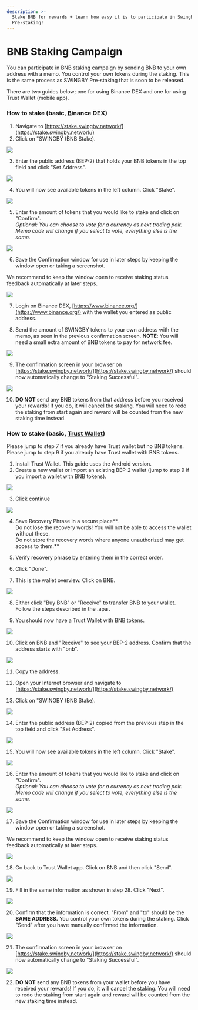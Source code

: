 ```yaml
---
description: >-
  Stake BNB for rewards + learn how easy it is to participate in Swingby
  Pre-staking!
---
```


# BNB Staking Campaign

You can participate in BNB staking campaign by sending BNB to your own address with a memo. You control your own tokens during the staking. This is the same process as SWINGBY Pre-staking that is soon to be released.

There are two guides below; one for using Binance DEX and one for using Trust Wallet \(mobile app\).



### How to stake \(basic, [B](https://trustwallet.com/)inance DEX\)

1. Navigate to [https://stake.swingby.network/](https://stake.swingby.network/)
2. Click on "SWINGBY \(BNB Stake\).

![](../../.gitbook/assets/31.png)



3. Enter the public address \(BEP-2\) that holds your BNB tokens in the top field and click "Set Address".

![](../../.gitbook/assets/image%20%286%29.png)

4. You will now see available tokens in the left column. Click "Stake".

![](../../.gitbook/assets/1.png)

5. Enter the amount of tokens that you would like to stake and click on "Confirm".  
_Optional: You can choose to vote for a currency as next trading pair. Memo code will change if you select to vote, everything else is the same._

![](../../.gitbook/assets/2.png)

6. Save the Confirmation window for use in later steps by keeping the window open or taking a screenshot. 

We recommend to keep the window open to receive staking status feedback automatically at later steps.

![](../../.gitbook/assets/3.png)

7. Login on Binance DEX, [https://www.binance.org/](https://www.binance.org/) with the wallet you entered as public address.

8. Send the amount of SWINGBY tokens to your own address with the memo, as seen in the previous confirmation screen. **NOTE**: You will need a small extra amount of BNB tokens to pay for network fee.

![](../../.gitbook/assets/4.png)

9. The confirmation screen in your browser on [https://stake.swingby.network/](https://stake.swingby.network/) should now automatically change to "Staking Successful".

![](../../.gitbook/assets/image%20%284%29.png)

10. **DO NOT** send any BNB tokens from that address before you received your rewards! If you do, it will cancel the staking. You will need to redo the staking from start again and reward will be counted from the new staking time instead.

### 

### How to stake \(basic, [Trust Wallet](https://trustwallet.com/)\)

Please jump to step 7 if you already have Trust wallet but no BNB tokens.  
Please jump to step 9 if you already have Trust wallet with BNB tokens.

1. Install Trust Wallet. This guide uses the Android version.
2. Create a new wallet or import an existing BEP-2 wallet \(jump to step 9 if you import a wallet with BNB tokens\).

![](../../.gitbook/assets/21.jpg)



3. Click continue

![](../../.gitbook/assets/22.jpg)

4. Save Recovery Phrase in a secure place**.  
Do not lose the recovery words! You will not be able to access the wallet without these.  
Do not store the recovery words where anyone unauthorized may get access to them.**

5. Verify recovery phrase by entering them in the correct order.

6. Click "Done".

7. This is the wallet overview. Click on BNB.

![](../../.gitbook/assets/23.jpg)

8. Either click "Buy BNB" or "Receive" to transfer BNB to your wallet. Follow the steps described in the .apa .

9. You should now have a Trust Wallet with BNB tokens.

![](../../.gitbook/assets/24.jpg)

10. Click on BNB and "Receive" to see your BEP-2 address. Confirm that the address starts with "bnb".

![](../../.gitbook/assets/25.jpg)



11. Copy the address.

12. Open your Internet browser and navigate to [https://stake.swingby.network/](https://stake.swingby.network/)

13. Click on "SWINGBY \(BNB Stake\).

![](../../.gitbook/assets/31.png)



14. Enter the public address \(BEP-2\) copied from the previous step in the top field and click "Set Address".

![](../../.gitbook/assets/image%20%286%29.png)

15. You will now see available tokens in the left column. Click "Stake".

![](../../.gitbook/assets/26.png)

16. Enter the amount of tokens that you would like to stake and click on "Confirm".  
_Optional: You can choose to vote for a currency as next trading pair. Memo code will change if you select to vote, everything else is the same._

![](../../.gitbook/assets/27.png)

17. Save the Confirmation window for use in later steps by keeping the window open or taking a screenshot. 

We recommend to keep the window open to receive staking status feedback automatically at later steps.

![](../../.gitbook/assets/28.png)

18. Go back to Trust Wallet app. Click on BNB and then click "Send".

![](../../.gitbook/assets/29.jpg)

19. Fill in the same information as shown in step 28. Click "Next".

![](../../.gitbook/assets/30.jpg)

20. Confirm that the information is correct. "From" and "to" should be the **SAME ADDRESS.** You control your own tokens during the staking. Click "Send" after you have manually confirmed the information.

![](../../.gitbook/assets/31.jpg)

21. The confirmation screen in your browser on [https://stake.swingby.network/](https://stake.swingby.network/) should now automatically change to "Staking Successful".

![](../../.gitbook/assets/image%20%284%29.png)

22. **DO NOT** send any BNB tokens from your wallet before you have received your rewards! If you do, it will cancel the staking. You will need to redo the staking from start again and reward will be counted from the new staking time instead.

